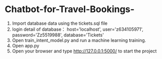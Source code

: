 # Chatbot-for-Travel-Bookings-
1. Import database data using the tickets.sql file
2. login detail of database：
host='localhost',
            user='z634105971',
            password='Zz5519988',
            database='Tickets'
3. Open train_intent_model.py and run a machine learning training.
4. Open app.py
5. Open your browser and type http://127.0.0.1:5000/ to start the project
